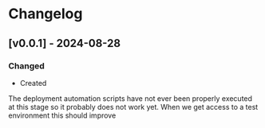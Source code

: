 # Changelog

## [v0.0.1] - 2024-08-28

### Changed

- Created

The deployment automation scripts have not ever been properly executed at this stage so it probably does not work yet. When we get access to a test environment this should improve
